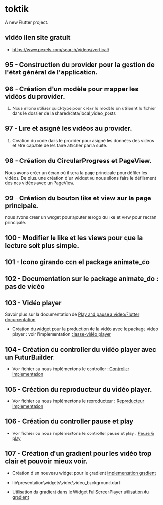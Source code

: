 # toktik

A new Flutter project.

## vidéo lien site gratuit

- https://www.pexels.com/search/videos/vertical/

## 95 - Construction du provider pour la gestion de l'état général de l'application.

## 96 - Création d'un modèle pour mapper les vidéos du provider.

1. Nous allons utiliser quicktype pour créer le modèle en utilisant le fichier dans le dossier de la shared/data/local_video_posts

## 97 - Lire et asigné les vidéos au provider.

1. Création du code dans le provider pour asigné les données des vidéos et être capable de les faire afficher par la suite.

## 98 - Création du CircularProgress et PageView.

Nous avons créer un écran où il sera la page principale pour défiler les vidéos. De plus, une création d'un widget ou nous allons faire le défilement des nos vidéos avec un PageView.

## 99 - Création du bouton like et view sur la page principale.

nous avons créer un widget pour ajouter le logo du like et view pour l'écran principale.

## 100 - Modifier le like et les views pour que la lecture soit plus simple.

## 101 - Icono girando con el package animate_do

## 102 - Documentation sur le package animate_do : pas de vidéo

## 103 - Vidéo player

Savoir plus sur la documentation de [Play and pause a video/Flutter documentation](https://docs.flutter.dev/cookbook/plugins/play-video)

- Création du widget pour la production de la vidéo avec le package video player : voir l'implementation [classe-vidéo player](lib\presentation\widgets\video\fullscreen_player.dart#L7)

## 104 - Création du controller du vidéo player avec un FuturBuilder.

- Voir fichier ou nous implémentons le controller : [Controller implementation](lib\presentation\widgets\video\fullscreen_player.dart#L24)

## 105 - Création du reproducteur du vidéo player.

- Voir fichier ou nous implémentons le reproducteur : [Reproducteur implementation](lib\presentation\widgets\video\fullscreen_player.dart#L51)

## 106 - Création du controller pause et play

- Voir fichier ou nous implémentons le controller pause et play : [Pause & play](lib\presentation\widgets\video\fullscreen_player.dart#L56)

## 107 - Création d'un gradient pour les vidéo trop clair et pouvoir mieux voir.

- Création d'un nouveau widget pour le gradient [implementation gradient](lib\presentation\widgets\video\video_background.dart#L4)

- lib\presentation\widgets\video\video_background.dart

- Utilisation du gradient dans le Widget FullScreenPlayer [utilisation du gradient](lib\presentation\widgets\video\fullscreen_player.dart#L73)
